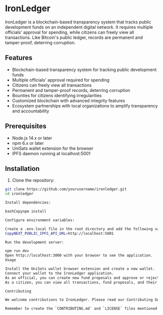 # IronLedger

IronLedger is a blockchain-based transparency system that tracks public development funds on an independent digital network. It requires multiple officials' approval for spending, while citizens can freely view all transactions. Like Bitcoin's public ledger, records are permanent and tamper-proof, deterring corruption.

## Features

- Blockchain-based transparency system for tracking public development funds
- Multiple officials' approval required for spending
- Citizens can freely view all transactions
- Permanent and tamper-proof records, deterring corruption
- Bounties for citizens identifying irregularities
- Customized blockchain with advanced integrity features
- Ecosystem partnerships with local organizations to amplify transparency and accountability

## Prerequisites

- Node.js 14.x or later
- npm 6.x or later
- UniSats wallet extension for the browser
- IPFS daemon running at localhost:5001

## Installation

1. Clone the repository:

```bash
git clone https://github.com/yourusername/ironledger.git
cd ironledger

Install dependencies:

bashCopynpm install

Configure environment variables:

Create a .env.local file in the root directory and add the following variables:
CopyNEXT_PUBLIC_IPFS_API_URL=http://localhost:5001

Run the development server:

npm run dev
Open http://localhost:3000 with your browser to see the application.
Usage

Install the UniSats wallet browser extension and create a new wallet.
Connect your wallet to the IronLedger application.
As an official, you can create new fund proposals and approve or reject existing proposals.
As a citizen, you can view all transactions, fund proposals, and their status. If you identify any irregularities, you can submit a report to claim a bounty.

Contributing

We welcome contributions to IronLedger. Please read our Contributing Guidelines to get started.

Remember to create the `CONTRIBUTING.md` and `LICENSE` files mentioned in the README.md, and place them in the root directory of your project.
```